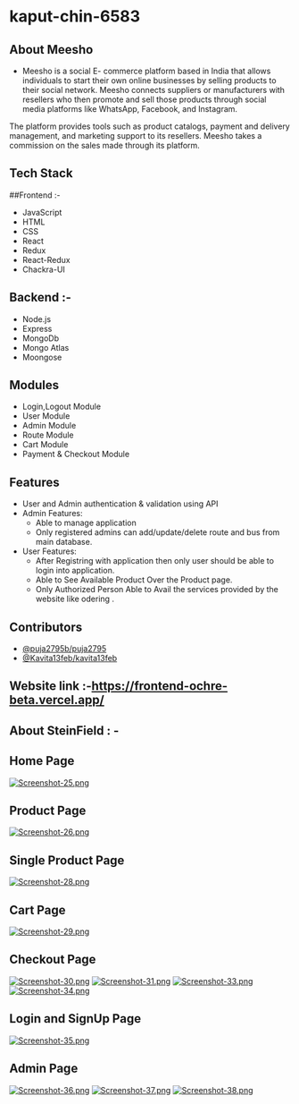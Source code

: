 # kaput-chin-6583


## About Meesho
* Meesho is a social E- commerce platform based in India that allows individuals to start their own online businesses by selling products to their social network. Meesho connects suppliers or manufacturers with resellers who then promote and sell those products through social media platforms like WhatsApp, Facebook, and Instagram.

The platform provides tools such as product catalogs, payment and delivery management, and marketing support to its resellers. Meesho takes a commission on the sales made through its platform.


## Tech Stack 
##Frontend :-
* JavaScript 
* HTML
* CSS
* React
* Redux
* React-Redux
* Chackra-UI
## Backend :-
* Node.js 
* Express
* MongoDb
* Mongo Atlas
* Moongose


## Modules

* Login,Logout Module
* User Module
* Admin Module
* Route Module
* Cart Module
* Payment & Checkout Module


## Features

* User and Admin authentication & validation using API
* Admin Features:
     * Able to manage application
     * Only registered admins can add/update/delete route and bus from main database.
* User Features:
     * After Registring with application then only user should be able to login into application.
     * Able to See Available Product Over the Product page.
     * Only Authorized Person Able to Avail the services provided by the website like odering .


## Contributors
* [@puja2795b/puja2795](https://github.com/puja2795)
* [@Kavita13feb/kavita13feb](https://github.com/Kavita13feb/kavita13feb)






## Website link :-https://frontend-ochre-beta.vercel.app/
## About SteinField : -

## Home Page
[![Screenshot-25.png](https://i.postimg.cc/vZK8mj9Y/Screenshot-25.png)](https://postimg.cc/BjxfYmMk)
## Product Page
[![Screenshot-26.png](https://i.postimg.cc/zDyszB7g/Screenshot-26.png)](https://postimg.cc/V5cG4z3f)
## Single Product Page
[![Screenshot-28.png](https://i.postimg.cc/t4kStQDb/Screenshot-28.png)](https://postimg.cc/mPcyBn0p)
## Cart Page
[![Screenshot-29.png](https://i.postimg.cc/nckYNKmY/Screenshot-29.png)](https://postimg.cc/svMhhhwv)
## Checkout Page
[![Screenshot-30.png](https://i.postimg.cc/hPkcWxqv/Screenshot-30.png)](https://postimg.cc/Mvmh1nHJ)
[![Screenshot-31.png](https://i.postimg.cc/SsYbvNtC/Screenshot-31.png)](https://postimg.cc/CB02ZY0x)
[![Screenshot-33.png](https://i.postimg.cc/ydZ2TpkT/Screenshot-33.png)](https://postimg.cc/JDRTrq3y)
[![Screenshot-34.png](https://i.postimg.cc/kXXfJhqh/Screenshot-34.png)](https://postimg.cc/nMgvT2sv)
## Login and SignUp Page
[![Screenshot-35.png](https://i.postimg.cc/85mmDL3S/Screenshot-35.png)](https://postimg.cc/LYh13g2C)
## Admin Page
[![Screenshot-36.png](https://i.postimg.cc/0yKGjT3Z/Screenshot-36.png)](https://postimg.cc/VJ10HVzb)
[![Screenshot-37.png](https://i.postimg.cc/26Ghgrbj/Screenshot-37.png)](https://postimg.cc/6278vsfF)
[![Screenshot-38.png](https://i.postimg.cc/CKHqfS4C/Screenshot-38.png)](https://postimg.cc/McHTCkNX)
